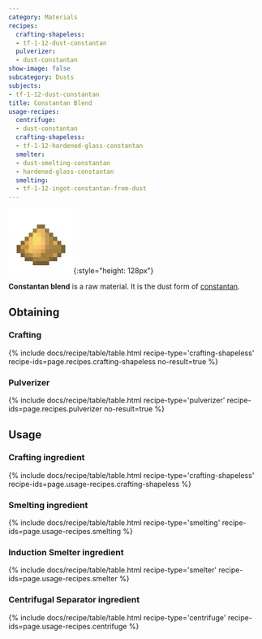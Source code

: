 ```yaml
---
category: Materials
recipes:
  crafting-shapeless:
  - tf-1-12-dust-constantan
  pulverizer:
  - dust-constantan
show-image: false
subcategory: Dusts
subjects:
- tf-1-12-dust-constantan
title: Constantan Blend
usage-recipes:
  centrifuge:
  - dust-constantan
  crafting-shapeless:
  - tf-1-12-hardened-glass-constantan
  smelter:
  - dust-smelting-constantan
  - hardened-glass-constantan
  smelting:
  - tf-1-12-ingot-constantan-from-dust
---
```


![Constantan blend](/assets/images/docs/1.12/thermal-foundation/dust-constantan.png){:style="height: 128px"}


**Constantan blend** is a raw material. It is the dust form of
[constantan](../constantan-ingot/).


Obtaining
---------

### Crafting
{% include docs/recipe/table/table.html recipe-type='crafting-shapeless' recipe-ids=page.recipes.crafting-shapeless no-result=true %}

### Pulverizer
{% include docs/recipe/table/table.html recipe-type='pulverizer' recipe-ids=page.recipes.pulverizer no-result=true %}


Usage
-----

### Crafting ingredient
{% include docs/recipe/table/table.html recipe-type='crafting-shapeless' recipe-ids=page.usage-recipes.crafting-shapeless %}

### Smelting ingredient
{% include docs/recipe/table/table.html recipe-type='smelting' recipe-ids=page.usage-recipes.smelting %}

### Induction Smelter ingredient
{% include docs/recipe/table/table.html recipe-type='smelter' recipe-ids=page.usage-recipes.smelter %}

### Centrifugal Separator ingredient
{% include docs/recipe/table/table.html recipe-type='centrifuge' recipe-ids=page.usage-recipes.centrifuge %}
